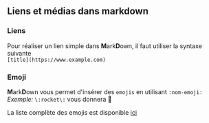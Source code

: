 ## Liens et médias dans markdown

### Liens
Pour réaliser un lien simple dans **M**ark**D**own, il faut utiliser la syntaxe suivante  
`[title](https://www.example.com)`

### Emoji
**M**ark**D**own vous permet d'insérer des `emojis` en utilisant `:nom-emoji:`  
*Exemple:* `\:rocket\:` vous donnera :rocket:  

La liste complète des emojis est disponible [ici](https://gist.github.com/rxaviers/7360908)  

